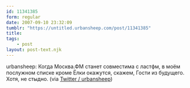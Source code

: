```yaml
---
id: 11341385
form: regular
date: 2007-09-10 23:32:09
tumblr: "https://untitled.urbansheep.com/post/11341385"
title:
tags:
    - post
layout: post-text.njk
---
```


<p>urbansheep: Когда Москва.ФМ станет совместима с ластфм, в моём послужном списке кроме Ёлки окажутся, скажем, Гости из будущего. Хотя, не стыдно. (via <a href="http://twitter.com/urbansheep/statuses/259625712">Twitter / urbansheep</a>)</p>

